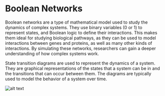 # Boolean Networks

Boolean networks are a type of mathematical model used to study the dynamics of complex systems. They use binary variables (0 or 1) to represent states, and Boolean logic to define their interactions. This makes them ideal for studying biological pathways, as they can be used to model interactions between genes and proteins, as well as many other kinds of interactions. By simulating these networks, researchers can gain a deeper understanding of how complex systems work.

State transition diagrams are used to represent the dynamics of a system. They are graphical representations of the states that a system can be in and the transitions that can occur between them. The diagrams are typically used to model the behavior of a system over time.

![alt text](https://csdl-images.ieeecomputer.org/trans/tb/2012/05/figures/ttb20120514101.gif)

